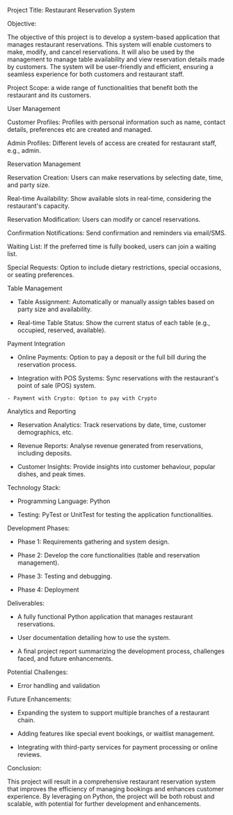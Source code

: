  

 

Project Title: Restaurant Reservation System 

 

Objective: 

The objective of this project is to develop a system-based application that manages restaurant reservations. This system will enable customers to make, modify, and cancel reservations. It will also be used by the management to manage table availability and view reservation details made by customers. The system will be user-friendly and efficient, ensuring a seamless experience for both customers and restaurant staff. 

 

Project Scope: a wide range of functionalities that benefit both the restaurant and its customers.  

User Management 

Customer Profiles: Profiles with personal information such as name, contact details, preferences etc are created and managed. 

Admin Profiles: Different levels of access are created for restaurant staff, e.g., admin. 

Reservation Management 

Reservation Creation: Users can make reservations by selecting date, time, and party size. 

Real-time Availability: Show available slots in real-time, considering the restaurant's capacity. 

Reservation Modification: Users can modify or cancel reservations. 

Confirmation Notifications: Send confirmation and reminders via email/SMS. 

Waiting List: If the preferred time is fully booked, users can join a waiting list. 

Special Requests: Option to include dietary restrictions, special occasions, or seating preferences. 

 Table Management 

   - Table Assignment: Automatically or manually assign tables based on party size and availability. 

   - Real-time Table Status: Show the current status of each table (e.g., occupied, reserved, available). 

 

 Payment Integration 

   - Online Payments: Option to pay a deposit or the full bill during the reservation process. 

   - Integration with POS Systems: Sync reservations with the restaurant's point of sale (POS) system. 

    - Payment with Crypto: Option to pay with Crypto 

 Analytics and Reporting 

   - Reservation Analytics: Track reservations by date, time, customer demographics, etc. 

   - Revenue Reports: Analyse revenue generated from reservations, including deposits. 

   - Customer Insights: Provide insights into customer behaviour, popular dishes, and peak times. 

 Technology Stack: 

   - Programming Language: Python 

   - Testing: PyTest or UnitTest for testing the application functionalities. 

Development Phases: 

   - Phase 1: Requirements gathering and system design. 

   - Phase 2: Develop the core functionalities (table and reservation management). 

   - Phase 3: Testing and debugging. 

   - Phase 4: Deployment 

 

Deliverables: 

   - A fully functional Python application that manages restaurant reservations. 

   - User documentation detailing how to use the system. 

   - A final project report summarizing the development process, challenges faced, and future enhancements. 

Potential Challenges: 

- Error handling and validation 

Future Enhancements: 

   - Expanding the system to support multiple branches of a restaurant chain. 

   - Adding features like special event bookings, or waitlist management. 

   - Integrating with third-party services for payment processing or online reviews. 

 

Conclusion: 

This project will result in a comprehensive restaurant reservation system that improves the efficiency of managing bookings and enhances customer experience. By leveraging on Python, the project will be both robust and scalable, with potential for further development and enhancements. 

